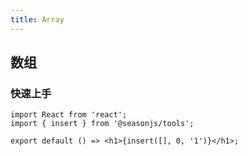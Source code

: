 ```yaml
---
title: Array
---
```


## 数组

### 快速上手

```tsx
import React from 'react';
import { insert } from '@seasonjs/tools';

export default () => <h1>{insert([], 0, '1')}</h1>;
```
